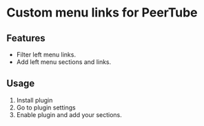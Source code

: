 # Custom menu links for PeerTube

## Features
* Filter left menu links.
* Add left menu sections and links.

## Usage

1. Install plugin
1. Go to plugin settings
1. Enable plugin and add your sections.

